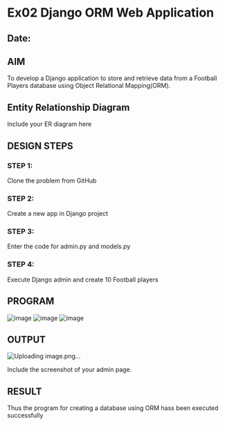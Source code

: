 # Ex02 Django ORM Web Application
## Date: 

## AIM
To develop a Django application to store and retrieve data from a Football Players database using Object Relational Mapping(ORM).

## Entity Relationship Diagram

Include your ER diagram here

## DESIGN STEPS

### STEP 1:
Clone the problem from GitHub

### STEP 2:
Create a new app in Django project

### STEP 3:
Enter the code for admin.py and models.py

### STEP 4:
Execute Django admin and create 10 Football players

## PROGRAM
![image](https://github.com/Anjana2205/ORM/assets/144869446/2b2b155e-75e7-4b52-b04f-fbfaa2b595a5)
![image](https://github.com/Anjana2205/ORM/assets/144869446/ac7c2d0b-cca6-449b-bb67-1f9a4fccc9d9)
![image](https://github.com/Anjana2205/ORM/assets/144869446/b4865382-628e-42d2-a75d-152ae5e00fd9)


## OUTPUT
![Uploading image.png…]()


Include the screenshot of your admin page.


## RESULT
Thus the program for creating a database using ORM hass been executed successfully
